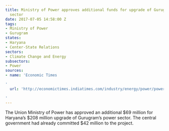 ```yaml
---
title: Ministry of Power approves additional funds for upgrade of Gurugram's power
  sector
date: 2017-07-05 14:58:00 Z
tags:
- Ministry of Power
- Gurugram
states:
- Haryana
- Center-State Relations
sectors:
- Climate Change and Energy
subsectors:
- Power
sources:
- name: 'Economic Times

'
  url: 'http://economictimes.indiatimes.com/industry/energy/power/power-minister-piyush-goel-approves-rs-450-crore-for-power-sector-in-gurugram/articleshow/59370429.cms

'
---
```


The Union Ministry of Power has approved an additional $69 million for Haryana’s $208 million upgrade of Gurugram’s power sector. The central government had already committed $42 million to the project.
